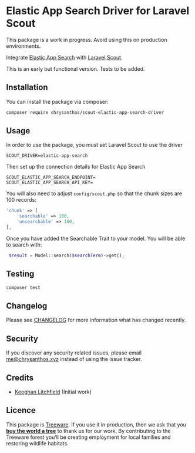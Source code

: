 # Elastic App Search Driver for Laravel Scout

This package is a work in progress. Avoid using this on production environments.

Integrate [Elastic App Search](https://www.elastic.co/enterprise-search) with [Laravel Scout](https://laravel.com/docs/8.x/scout).

This is an early but functional version. Tests to be added.

## Installation

You can install the package via composer:

```bash
composer require chrysanthos/scout-elastic-app-search-driver
```

## Usage

In order to use the package, you must set Laravel Scout to use the driver
```dotenv
SCOUT_DRIVER=elastic-app-search
```

Then set up the connection details for Elastic App Search

```dotenv
SCOUT_ELASTIC_APP_SEARCH_ENDPOINT=
SCOUT_ELASTIC_APP_SEARCH_API_KEY=
```

You will also need to adjust `config/scout.php` so that the chunk sizes are 100 records:

```php
'chunk' => [
    'searchable' => 100,
    'unsearchable' => 100,
],
```

Once you have added the Searchable Trait to your model. You will be able to search with:
```php 
 $result = Model::search($searchTerm)->get();
```

## Testing

```bash
composer test
```

## Changelog

Please see [CHANGELOG](CHANGELOG.md) for more information what has changed recently.

## Security

If you discover any security related issues, please email me@chrysanthos.xyz instead of using the issue tracker.

## Credits
- [Keoghan Litchfield](https://github.com/konsulting) (Initial work)

## Licence
This package is [Treeware](https://treeware.earth). If you use it in production, then we ask that you [**buy the world a tree**](https://plant.treeware.earth/chrysanthos/scout-elastic-app-search-driver) to thank us for our work. By contributing to the Treeware forest you’ll be creating employment for local families and restoring wildlife habitats.

